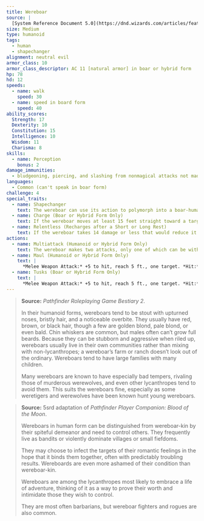 ```yaml
---
title: Wereboar
source: |
  [System Reference Document 5.0](https://dnd.wizards.com/articles/features/systems-reference-document-srd)
size: Medium
type: humanoid
tags:
  - human
  - shapechanger
alignment: neutral evil
armor_class: 10
armor_class_descriptor: AC 11 [natural armor] in boar or hybrid form
hp: 78
hd: 12
speeds:
  - name: walk
    speed: 30
  - name: speed in board form
    speed: 40
ability_scores:
  Strength: 17
  Dexterity: 10
  Constitution: 15
  Intelligence: 10
  Wisdom: 11
  Charisma: 8
skills:
  - name: Perception
    bonus: 2
damage_immunities:
  - bludgeoning, piercing, and slashing from nonmagical attacks not made with silvered weapons
languages:
  - Common (can't speak in boar form)
challenge: 4
special_traits:
  - name: Shapechanger
    text: The wereboar can use its action to polymorph into a boar-humanoid hybrid or into a boar, or back into its true form, which is humanoid. Its statistics, other than its AC, are the same in each form. Any equipment it is wearing or carrying isn't transformed. It reverts to its true form if it dies.
  - name: Charge (Boar or Hybrid Form Only)
    text: If the wereboar moves at least 15 feet straight toward a target and then hits it with its tusks on the same turn, the target takes an extra 7 (2d6) slashing damage. If the target is a creature, it must succeed on a DC 13 Strength saving throw or be knocked prone.
  - name: Relentless (Recharges after a Short or Long Rest)
    text: If the wereboar takes 14 damage or less that would reduce it to 0 hit points, it is reduced to 1 hit point instead.
actions:
  - name: Multiattack (Humanoid or Hybrid Form Only)
    text: The wereboar makes two attacks, only one of which can be with its tusks.
  - name: Maul (Humanoid or Hybrid Form Only)
    text: |
      *Melee Weapon Attack:* +5 to hit, reach 5 ft., one target. *Hit:*  10 (2d6 + 3) bludgeoning damage.
  - name: Tusks (Boar or Hybrid Form Only)
    text: |
      *Melee Weapon Attack:* +5 to hit, reach 5 ft., one target. *Hit:* 10 (2d6 +  3) slashing damage. If the target is a humanoid, it must succeed on a DC 12 Constitution saving throw or be cursed with wereboar lycanthropy.
---
```


> **Source:** *Pathfinder Roleplaying Game Bestiary 2*.
>
> In their humanoid forms, wereboars tend to be stout with upturned noses, bristly hair, and a noticeable overbite. They usually have red, brown, or black hair, though a few are golden blond, pale blond, or even bald. Chin whiskers are common, but males often can’t grow full beards. Because they can be stubborn and aggressive when riled up, wereboars usually live in their own communities rather than mixing with non-lycanthropes; a wereboar’s farm or ranch doesn’t look out of the ordinary. Wereboars tend to have large families with many children.
>
> Many wereboars are known to have especially bad tempers, rivaling those of murderous werewolves, and even other lycanthropes tend to avoid them. This suits the wereboars fine, especially as some weretigers and werewolves have been known hunt young wereboars.

> **Source:** 5srd adaptation of *Pathfinder Player Companion: Blood of the Moon*.
>
> Wereboars in human form can be distinguished from wereboar-kin by their spiteful demeanor and need to control others. They frequently live as bandits or violently dominate villages or small fiefdoms.
>
> They may choose to infect the targets of their romantic feelings in the hope that it binds them together, often with predictably troubling results. Wereboards are even more ashamed of their condition than wereboar-kin.
>
> Wereboars are among the lycanthropes most likely to embrace a life of adventure, thinking of it as a way to prove their worth and intimidate those they wish to control.
>
> They are most often barbarians, but wereboar fighters and rogues are also common.
